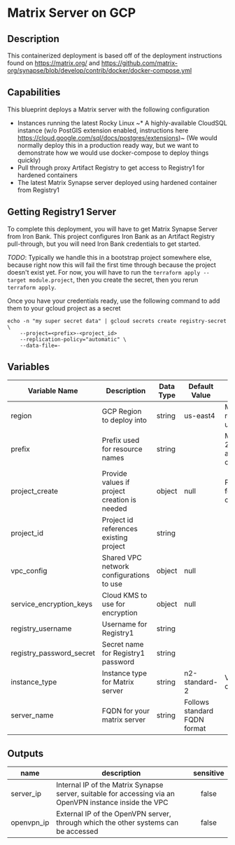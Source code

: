 # Matrix Server on GCP

## Description

This containerized deployment is based off of the deployment instructions found on https://matrix.org/ and https://github.com/matrix-org/synapse/blob/develop/contrib/docker/docker-compose.yml

## Capabilities

This blueprint deploys a Matrix server with the following configuration

* Instances running the latest Rocky Linux
~* A highly-available CloudSQL instance (w/o PostGIS extension enabled, instructions here https://cloud.google.com/sql/docs/postgres/extensions)~ (We would normally deploy this in a production ready way, but we want to demonstrate how we would use docker-compose to deploy things quickly)
* Pull through proxy Artifact Registry to get access to Registry1 for hardened containers
* The latest Matrix Synapse server deployed using hardened container from Registry1

## Getting Registry1 Server

To complete this deployment, you will have to get Matrix Synapse Server from Iron Bank. This project configures Iron Bank as an Artifact Registry pull-through, but you will need Iron Bank credentials to get started.

 *TODO*: Typically we handle this in a bootstrap project somewhere else, because right now this will fail the first time through because the project doesn't exist yet. For now, you will have to run the `terraform apply --target module.project`, then you create the secret, then you rerun `terraform apply`.

Once you have your credentials ready, use the following command to add them to your gcloud project as a secret
```
echo -n "my super secret data" | gcloud secrets create registry-secret \
    --project=<prefix>-<project_id>
    --replication-policy="automatic" \
    --data-file=-
```

## Variables

| Variable Name | Description | Data Type | Default Value | Validation |
|---|---|---|---|---|
 | region | GCP Region to deploy into | string | us-east4 | Must be a valid GCP region (us-central1, us-central2, etc.) |
 | prefix | Prefix used for resource names | string | | Must have between 2 and 5 alphanumeric characters |
 | project_create | Provide values if project creation is needed | object | null | Parent format: folders/folder_id or organizations/org_id |
| project_id | Project id references existing project | string | | |
| vpc_config | Shared VPC network configurations to use | object | null |
| service_encryption_keys | Cloud KMS to use for encryption | object | null |
| registry_username | Username for Registry1 | string | | |
| registry_password_secret | Secret name for Registry1 password | string | | |
| instance_type | Instance type for Matrix server | string | n2-standard-2 | Valid GCP instance class |
| server_name | FQDN for your matrix server | string | Follows standard FQDN format |

## Outputs

| name | description | sensitive |
|---|---|:---:|
| server_ip | Internal IP of the Matrix Synapse server, suitable for accessing via an OpenVPN instance inside the VPC |  false |
| openvpn_ip | External IP of the OpenVPN server, through which the other systems can be accessed | false|